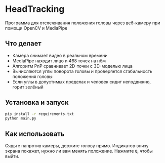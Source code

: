 # HeadTracking
Программа для отслеживания положения головы через веб-камеру при помощи OpenCV и MediaPipe

## Что делает
- Камера снимает видео в реальном времени
- MediaPipe находит лицо и 468 точек на нём
- Алгоритм PnP сравнивает 2D-точки с 3D-моделью лица
- Вычисляются углы поворота головы и проверяется стабильность положения головы
- Если углы в допустимых пределах и человек сидит неподвижно, горит зелёный

## Установка и запуск
```bash
pip install -r requirements.txt
python main.py
```

## Как использовать
Сядьте напротив камеры, держите голову прямо. Индикатор внизу экрана покажет, нужно ли вам менять положение. Нажмите `Q`, чтобы выйти.

